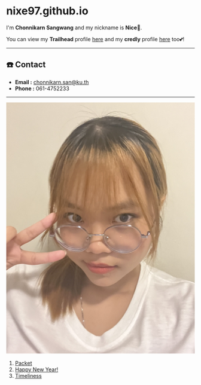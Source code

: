 # nixe97.github.io
I'm **Chonnikarn Sangwang** and my nickname is **Nice**🌈.

You can view my **Trailhead** profile [here](https://www.salesforce.com/trailblazer/axjppzawuuebz7hayx) and my **credly** profile [here](https://www.credly.com/users/nixechk) too💕!

---

## ☎️ Contact
- **Email :** [chonnikarn.san@ku.th](mailto:chonnikarn.san@ku.th)
- **Phone :** 061-4752233

--- 

![me](photo/profile.jpg)
1. [Packet](packet.md)
2. [Happy New Year!](HappyNewyear.md)
3. [Timeliness](timeliness.md)
